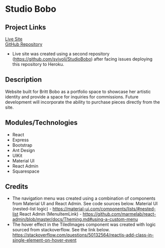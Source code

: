 # Studio Bobo

## Project Links

[Live Site](https://glacial-scrubland-84963.herokuapp.com/)    
[GitHub Repository](https://github.com/svivoli/Studio-By-Bobo)  

* Live site was created using a second repository (https://github.com/svivoli/StudioBobo) after facing issues deploying this repository to Heroku.

## Description

Website built for Britt Bobo as a portfolio space to showcase her artistic identity and provide a space for inquiries for commissions. Future development will incorporate the ability to purchase pieces directly from the site.

## Modules/Technologies

- React
- Express
- Bootstrap
- Ant Design
- UIKit
- Material UI
- React Admin
- Squarespace

## Credits

- The navigation menu was created using a combination of components from Material UI and React Admin.
See code sources below.
Material UI (nested-list logic) - https://material-ui.com/components/lists/#nested-list
React Admin (MenuItemLink) - https://github.com/marmelab/react-admin/blob/master/docs/Theming.md#using-a-custom-menu
- The hover effect in the TiledImages component was created with logic sourced from stackoverflow.
See the link below.
https://stackoverflow.com/questions/50132564/reactjs-add-class-in-single-element-on-hover-event
